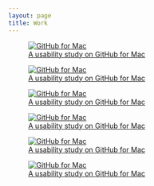 ```yaml
---
layout: page
title: Work
---
```

<figure class="portfolio-box">
  <a href="{% post_url 2014-05-05-github-for-mac-usability-study %}"><img src="http://imgur.com/Y1B748f.jpg" alt="GitHub for Mac"></a>
  <figcaption><a href="{% post_url 2014-05-05-github-for-mac-usability-study %}">A usability study on GitHub for Mac</a></figcaption>
</figure>

<figure class="portfolio-box">
  <a href="{% post_url 2014-05-05-github-for-mac-usability-study %}"><img src="http://imgur.com/Y1B748f.jpg" alt="GitHub for Mac"></a>
  <figcaption><a href="{% post_url 2014-05-05-github-for-mac-usability-study %}">A usability study on GitHub for Mac</a></figcaption>
</figure>

<figure class="portfolio-box">
  <a href="{% post_url 2014-05-05-github-for-mac-usability-study %}"><img src="http://imgur.com/Y1B748f.jpg" alt="GitHub for Mac"></a>
  <figcaption><a href="{% post_url 2014-05-05-github-for-mac-usability-study %}">A usability study on GitHub for Mac</a></figcaption>
</figure>

<figure class="portfolio-box">
  <a href="{% post_url 2014-05-05-github-for-mac-usability-study %}"><img src="http://imgur.com/Y1B748f.jpg" alt="GitHub for Mac"></a>
  <figcaption><a href="{% post_url 2014-05-05-github-for-mac-usability-study %}">A usability study on GitHub for Mac</a></figcaption>
</figure>

<figure class="portfolio-box">
  <a href="{% post_url 2014-05-05-github-for-mac-usability-study %}"><img src="http://imgur.com/Y1B748f.jpg" alt="GitHub for Mac"></a>
  <figcaption><a href="{% post_url 2014-05-05-github-for-mac-usability-study %}">A usability study on GitHub for Mac</a></figcaption>
</figure>

<figure class="portfolio-box">
  <a href="{% post_url 2014-05-05-github-for-mac-usability-study %}"><img src="http://imgur.com/Y1B748f.jpg" alt="GitHub for Mac"></a>
  <figcaption><a href="{% post_url 2014-05-05-github-for-mac-usability-study %}">A usability study on GitHub for Mac</a></figcaption>
</figure>
